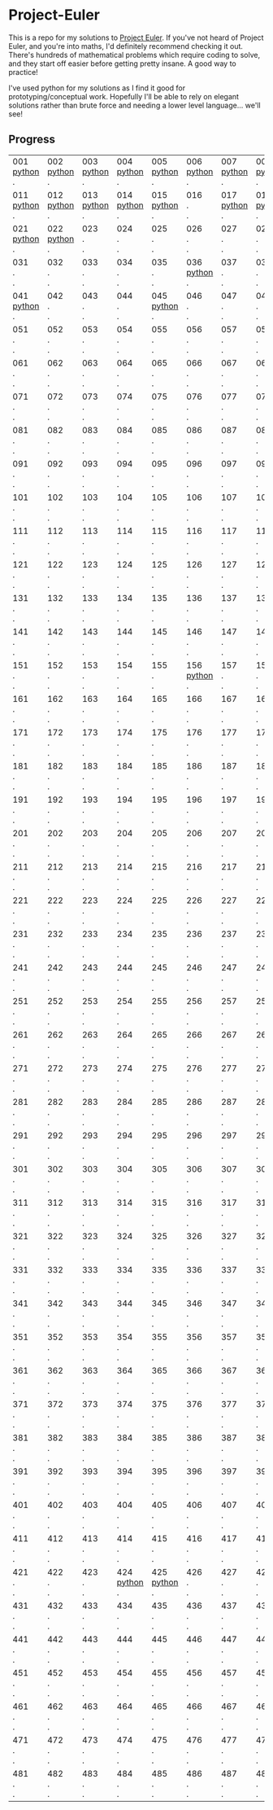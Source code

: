 # Project-Euler

This is a repo for my solutions to [Project Euler](https://projecteuler.net/). If you've not heard of Project Euler, and you're into maths, I'd definitely recommend checking it out. There's hundreds of mathematical problems which require coding to solve, and they start off easier before getting pretty insane. A good way to practice!

I've used python for my solutions as I find it good for prototyping/conceptual work. Hopefully I'll be able to rely on elegant solutions rather than brute force and needing a lower level language... we'll see!

## Progress

| | | | | | | | | | |
| --- | --- | --- | --- | --- | --- | --- | --- | --- | --- |
| 001 <br>[python](solutions/python/001.py)<br>. | 002 <br>[python](solutions/python/002.py)<br>. | 003 <br>[python](solutions/python/003.py)<br>. | 004 <br>[python](solutions/python/004.py)<br>. | 005 <br>[python](solutions/python/005.py)<br>. | 006 <br>[python](solutions/python/006.py)<br>. | 007 <br>[python](solutions/python/007.py)<br>. | 008 <br>[python](solutions/python/008.py)<br>. | 009 <br>[python](solutions/python/009.py)<br>. | 010 <br>[python](solutions/python/010.py)<br>. |
| 011 <br>[python](solutions/python/011.py)<br>. | 012 <br>[python](solutions/python/012.py)<br>. | 013 <br>[python](solutions/python/013.py)<br>. | 014 <br>[python](solutions/python/014.py)<br>. | 015 <br>[python](solutions/python/015.py)<br>. | 016 <br>.<br>. | 017 <br>[python](solutions/python/017.py)<br>. | 018 <br>[python](solutions/python/018.py)<br>. | 019 <br>[python](solutions/python/019.py)<br>. | 020 <br>[python](solutions/python/020.py)<br>. |
| 021 <br>[python](solutions/python/021.py)<br>. | 022 <br>[python](solutions/python/022.py)<br>. | 023 <br>.<br>. | 024 <br>.<br>. | 025 <br>.<br>. | 026 <br>.<br>. | 027 <br>.<br>. | 028 <br>.<br>. | 029 <br>.<br>. | 030 <br>.<br>. |
| 031 <br>.<br>. | 032 <br>.<br>. | 033 <br>.<br>. | 034 <br>.<br>. | 035 <br>.<br>. | 036 <br>[python](solutions/python/036.py)<br>. | 037 <br>.<br>. | 038 <br>.<br>. | 039 <br>[python](solutions/python/039.py)<br>[go](solutions/go/039.go) | 040 <br>.<br>. |
| 041 <br>[python](solutions/python/041.py)<br>. | 042 <br>.<br>. | 043 <br>.<br>. | 044 <br>.<br>. | 045 <br>[python](solutions/python/045.py)<br>. | 046 <br>.<br>. | 047 <br>.<br>. | 048 <br>.<br>. | 049 <br>.<br>. | 050 <br>.<br>. |
| 051 <br>.<br>. | 052 <br>.<br>. | 053 <br>.<br>. | 054 <br>.<br>. | 055 <br>.<br>. | 056 <br>.<br>. | 057 <br>.<br>. | 058 <br>.<br>. | 059 <br>.<br>. | 060 <br>[python](solutions/python/060.py)<br>. |
| 061 <br>.<br>. | 062 <br>.<br>. | 063 <br>.<br>. | 064 <br>.<br>. | 065 <br>.<br>. | 066 <br>.<br>. | 067 <br>.<br>. | 068 <br>.<br>. | 069 <br>.<br>. | 070 <br>.<br>. |
| 071 <br>.<br>. | 072 <br>.<br>. | 073 <br>.<br>. | 074 <br>.<br>. | 075 <br>.<br>. | 076 <br>.<br>. | 077 <br>.<br>. | 078 <br>.<br>. | 079 <br>.<br>. | 080 <br>.<br>. |
| 081 <br>.<br>. | 082 <br>.<br>. | 083 <br>.<br>. | 084 <br>.<br>. | 085 <br>.<br>. | 086 <br>.<br>. | 087 <br>.<br>. | 088 <br>.<br>. | 089 <br>.<br>. | 090 <br>.<br>. |
| 091 <br>.<br>. | 092 <br>.<br>. | 093 <br>.<br>. | 094 <br>.<br>. | 095 <br>.<br>. | 096 <br>.<br>. | 097 <br>.<br>. | 098 <br>.<br>. | 099 <br>.<br>. | 100 <br>.<br>. |
| 101 <br>.<br>. | 102 <br>.<br>. | 103 <br>.<br>. | 104 <br>.<br>. | 105 <br>.<br>. | 106 <br>.<br>. | 107 <br>.<br>. | 108 <br>.<br>. | 109 <br>.<br>. | 110 <br>.<br>. |
| 111 <br>.<br>. | 112 <br>.<br>. | 113 <br>.<br>. | 114 <br>.<br>. | 115 <br>.<br>. | 116 <br>.<br>. | 117 <br>.<br>. | 118 <br>.<br>. | 119 <br>.<br>. | 120 <br>.<br>. |
| 121 <br>.<br>. | 122 <br>.<br>. | 123 <br>.<br>. | 124 <br>.<br>. | 125 <br>.<br>. | 126 <br>.<br>. | 127 <br>.<br>. | 128 <br>.<br>. | 129 <br>.<br>. | 130 <br>.<br>. |
| 131 <br>.<br>. | 132 <br>.<br>. | 133 <br>.<br>. | 134 <br>.<br>. | 135 <br>.<br>. | 136 <br>.<br>. | 137 <br>.<br>. | 138 <br>.<br>. | 139 <br>.<br>. | 140 <br>.<br>. |
| 141 <br>.<br>. | 142 <br>.<br>. | 143 <br>.<br>. | 144 <br>.<br>. | 145 <br>.<br>. | 146 <br>.<br>. | 147 <br>.<br>. | 148 <br>.<br>. | 149 <br>.<br>. | 150 <br>.<br>. |
| 151 <br>.<br>. | 152 <br>.<br>. | 153 <br>.<br>. | 154 <br>.<br>. | 155 <br>.<br>. | 156 <br>[python](solutions/python/156.py)<br>. | 157 <br>.<br>. | 158 <br>.<br>. | 159 <br>.<br>. | 160 <br>.<br>. |
| 161 <br>.<br>. | 162 <br>.<br>. | 163 <br>.<br>. | 164 <br>.<br>. | 165 <br>.<br>. | 166 <br>.<br>. | 167 <br>.<br>. | 168 <br>.<br>. | 169 <br>.<br>. | 170 <br>.<br>. |
| 171 <br>.<br>. | 172 <br>.<br>. | 173 <br>.<br>. | 174 <br>.<br>. | 175 <br>.<br>. | 176 <br>.<br>. | 177 <br>.<br>. | 178 <br>.<br>. | 179 <br>.<br>. | 180 <br>.<br>. |
| 181 <br>.<br>. | 182 <br>.<br>. | 183 <br>.<br>. | 184 <br>.<br>. | 185 <br>.<br>. | 186 <br>.<br>. | 187 <br>.<br>. | 188 <br>.<br>. | 189 <br>.<br>. | 190 <br>.<br>. |
| 191 <br>.<br>. | 192 <br>.<br>. | 193 <br>.<br>. | 194 <br>.<br>. | 195 <br>.<br>. | 196 <br>.<br>. | 197 <br>.<br>. | 198 <br>.<br>. | 199 <br>.<br>. | 200 <br>.<br>. |
| 201 <br>.<br>. | 202 <br>.<br>. | 203 <br>.<br>. | 204 <br>.<br>. | 205 <br>.<br>. | 206 <br>.<br>. | 207 <br>.<br>. | 208 <br>.<br>. | 209 <br>.<br>. | 210 <br>.<br>. |
| 211 <br>.<br>. | 212 <br>.<br>. | 213 <br>.<br>. | 214 <br>.<br>. | 215 <br>.<br>. | 216 <br>.<br>. | 217 <br>.<br>. | 218 <br>.<br>. | 219 <br>.<br>. | 220 <br>.<br>. |
| 221 <br>.<br>. | 222 <br>.<br>. | 223 <br>.<br>. | 224 <br>.<br>. | 225 <br>.<br>. | 226 <br>.<br>. | 227 <br>.<br>. | 228 <br>.<br>. | 229 <br>.<br>. | 230 <br>.<br>. |
| 231 <br>.<br>. | 232 <br>.<br>. | 233 <br>.<br>. | 234 <br>.<br>. | 235 <br>.<br>. | 236 <br>.<br>. | 237 <br>.<br>. | 238 <br>.<br>. | 239 <br>.<br>. | 240 <br>.<br>. |
| 241 <br>.<br>. | 242 <br>.<br>. | 243 <br>.<br>. | 244 <br>.<br>. | 245 <br>.<br>. | 246 <br>.<br>. | 247 <br>.<br>. | 248 <br>.<br>. | 249 <br>.<br>. | 250 <br>.<br>. |
| 251 <br>.<br>. | 252 <br>.<br>. | 253 <br>.<br>. | 254 <br>.<br>. | 255 <br>.<br>. | 256 <br>.<br>. | 257 <br>.<br>. | 258 <br>.<br>. | 259 <br>.<br>. | 260 <br>.<br>. |
| 261 <br>.<br>. | 262 <br>.<br>. | 263 <br>.<br>. | 264 <br>.<br>. | 265 <br>.<br>. | 266 <br>.<br>. | 267 <br>.<br>. | 268 <br>.<br>. | 269 <br>.<br>. | 270 <br>.<br>. |
| 271 <br>.<br>. | 272 <br>.<br>. | 273 <br>.<br>. | 274 <br>.<br>. | 275 <br>.<br>. | 276 <br>.<br>. | 277 <br>.<br>. | 278 <br>.<br>. | 279 <br>.<br>. | 280 <br>.<br>. |
| 281 <br>.<br>. | 282 <br>.<br>. | 283 <br>.<br>. | 284 <br>.<br>. | 285 <br>.<br>. | 286 <br>.<br>. | 287 <br>.<br>. | 288 <br>.<br>. | 289 <br>.<br>. | 290 <br>.<br>. |
| 291 <br>.<br>. | 292 <br>.<br>. | 293 <br>.<br>. | 294 <br>.<br>. | 295 <br>.<br>. | 296 <br>.<br>. | 297 <br>.<br>. | 298 <br>.<br>. | 299 <br>.<br>. | 300 <br>.<br>. |
| 301 <br>.<br>. | 302 <br>.<br>. | 303 <br>.<br>. | 304 <br>.<br>. | 305 <br>.<br>. | 306 <br>.<br>. | 307 <br>.<br>. | 308 <br>.<br>. | 309 <br>.<br>. | 310 <br>.<br>. |
| 311 <br>.<br>. | 312 <br>.<br>. | 313 <br>.<br>. | 314 <br>.<br>. | 315 <br>.<br>. | 316 <br>.<br>. | 317 <br>.<br>. | 318 <br>.<br>. | 319 <br>.<br>. | 320 <br>.<br>. |
| 321 <br>.<br>. | 322 <br>.<br>. | 323 <br>.<br>. | 324 <br>.<br>. | 325 <br>.<br>. | 326 <br>.<br>. | 327 <br>.<br>. | 328 <br>.<br>. | 329 <br>.<br>. | 330 <br>.<br>. |
| 331 <br>.<br>. | 332 <br>.<br>. | 333 <br>.<br>. | 334 <br>.<br>. | 335 <br>.<br>. | 336 <br>.<br>. | 337 <br>.<br>. | 338 <br>.<br>. | 339 <br>.<br>. | 340 <br>.<br>. |
| 341 <br>.<br>. | 342 <br>.<br>. | 343 <br>.<br>. | 344 <br>.<br>. | 345 <br>.<br>. | 346 <br>.<br>. | 347 <br>.<br>. | 348 <br>.<br>. | 349 <br>.<br>. | 350 <br>.<br>. |
| 351 <br>.<br>. | 352 <br>.<br>. | 353 <br>.<br>. | 354 <br>.<br>. | 355 <br>.<br>. | 356 <br>.<br>. | 357 <br>.<br>. | 358 <br>.<br>. | 359 <br>.<br>. | 360 <br>.<br>. |
| 361 <br>.<br>. | 362 <br>.<br>. | 363 <br>.<br>. | 364 <br>.<br>. | 365 <br>.<br>. | 366 <br>.<br>. | 367 <br>.<br>. | 368 <br>.<br>. | 369 <br>.<br>. | 370 <br>.<br>. |
| 371 <br>.<br>. | 372 <br>.<br>. | 373 <br>.<br>. | 374 <br>.<br>. | 375 <br>.<br>. | 376 <br>.<br>. | 377 <br>.<br>. | 378 <br>.<br>. | 379 <br>.<br>. | 380 <br>.<br>. |
| 381 <br>.<br>. | 382 <br>.<br>. | 383 <br>.<br>. | 384 <br>.<br>. | 385 <br>.<br>. | 386 <br>.<br>. | 387 <br>.<br>. | 388 <br>.<br>. | 389 <br>.<br>. | 390 <br>.<br>. |
| 391 <br>.<br>. | 392 <br>.<br>. | 393 <br>.<br>. | 394 <br>.<br>. | 395 <br>.<br>. | 396 <br>.<br>. | 397 <br>.<br>. | 398 <br>.<br>. | 399 <br>.<br>. | 400 <br>.<br>. |
| 401 <br>.<br>. | 402 <br>.<br>. | 403 <br>.<br>. | 404 <br>.<br>. | 405 <br>.<br>. | 406 <br>.<br>. | 407 <br>.<br>. | 408 <br>.<br>. | 409 <br>.<br>. | 410 <br>.<br>. |
| 411 <br>.<br>. | 412 <br>.<br>. | 413 <br>.<br>. | 414 <br>.<br>. | 415 <br>.<br>. | 416 <br>.<br>. | 417 <br>.<br>. | 418 <br>.<br>. | 419 <br>.<br>. | 420 <br>.<br>. |
| 421 <br>.<br>. | 422 <br>.<br>. | 423 <br>.<br>. | 424 <br>[python](solutions/python/424.py)<br>. | 425 <br>[python](solutions/python/425.py)<br>. | 426 <br>.<br>. | 427 <br>.<br>. | 428 <br>.<br>. | 429 <br>.<br>. | 430 <br>.<br>. |
| 431 <br>.<br>. | 432 <br>.<br>. | 433 <br>.<br>. | 434 <br>.<br>. | 435 <br>.<br>. | 436 <br>.<br>. | 437 <br>.<br>. | 438 <br>.<br>. | 439 <br>.<br>. | 440 <br>.<br>. |
| 441 <br>.<br>. | 442 <br>.<br>. | 443 <br>.<br>. | 444 <br>.<br>. | 445 <br>.<br>. | 446 <br>.<br>. | 447 <br>.<br>. | 448 <br>.<br>. | 449 <br>.<br>. | 450 <br>.<br>. |
| 451 <br>.<br>. | 452 <br>.<br>. | 453 <br>.<br>. | 454 <br>.<br>. | 455 <br>.<br>. | 456 <br>.<br>. | 457 <br>.<br>. | 458 <br>.<br>. | 459 <br>.<br>. | 460 <br>.<br>. |
| 461 <br>.<br>. | 462 <br>.<br>. | 463 <br>.<br>. | 464 <br>.<br>. | 465 <br>.<br>. | 466 <br>.<br>. | 467 <br>.<br>. | 468 <br>.<br>. | 469 <br>.<br>. | 470 <br>.<br>. |
| 471 <br>.<br>. | 472 <br>.<br>. | 473 <br>.<br>. | 474 <br>.<br>. | 475 <br>.<br>. | 476 <br>.<br>. | 477 <br>.<br>. | 478 <br>.<br>. | 479 <br>.<br>. | 480 <br>.<br>. |
| 481 <br>.<br>. | 482 <br>.<br>. | 483 <br>.<br>. | 484 <br>.<br>. | 485 <br>.<br>. | 486 <br>.<br>. | 487 <br>.<br>. | 488 <br>.<br>. | 489 <br>.<br>. | 490 <br>.<br>. |
